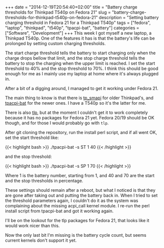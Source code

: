 +++
date = "2014-12-19T20:54:40+02:00"
title = "Battery charge thresholds for Thinkpad T540p on Fedora 21"
slug = "battery-charge-thresholds-for-thinkpad-t540p-on-fedora-21"
description = "Setting battery charging threshold in Fedora 21 for a Thinkpad T540p"
tags = ["fedora", "laptop", "thinkpad", "t540p", "tpacpi-bat", "battery"]
categories = ["Software", "Development"]
+++
This week I got myself a new laptop, a Thinkpad T540p. One of the features it has is that the battery's life can be prolonged by setting custom charging thresholds.

The start charge threshold tells the battery to start charging only when the charge drops bellow that limit, and the stop charge threshold tells the battery to stop the charging when the upper limit is reached. I set the start threshold to 40% and the stop threshold to 70%. I think this should be good enough for me as I mainly use my laptop at home where it's always plugged in.

After a bit of a digging around, I managed to get it working under Fedora 21.

The main thing to know is that there is <a href="http://www.thinkwiki.org/wiki/Tp_smapi">tp_smapi</a> for older Thinkpad's, and <a href="https://github.com/teleshoes/tpacpi-bat">tpacpi-bat</a> for the newer ones. I have a T540p so it's the latter for me.

There is also <a href="http://linrunner.de/en/tlp/docs/tlp-linux-advanced-power-management.html">tlp</a>, but at the moment I couldn't get it to work completely because it has no packages for Fedora 21 yet. Fedora 20/19 should be OK though, and for those I would probably go with <code>tlp</code>.

After git cloning the repository, run the install perl script, and if all went OK, set the start threshold like:

{{< highlight bash >}}
./tpacpi-bat -s ST 1 40
{{< /highlight >}}

and the stop threshold:

{{< highlight bash >}}
./tpacpi-bat -s SP 1 70
{{< /highlight >}}

Where 1 is the battery number, starting from 1, and 40 and 70 are the start and the stop thresholds in percentage.

These settings should remain after a reboot, but what I noticed is that they are gone after taking out and putting the battery back in. When I tried to set the threshold parameters again, I couldn't do it as the system was complaining about the missing acpi_call kernel module. I re-run the perl install script from tpacpi-bat and got it working again.

I'll be on the lookout for the tlp packages for Fedora 21, that looks like it would work nicer than this.

Now the only last bit I'm missing is the battery cycle count, but seems current kernels don't support it yet.
